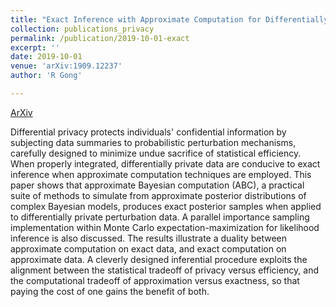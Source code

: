 ```yaml
---
title: "Exact Inference with Approximate Computation for Differentially Private Data via Perturbations"
collection: publications_privacy
permalink: /publication/2019-10-01-exact
excerpt: ''
date: 2019-10-01
venue: 'arXiv:1909.12237'
author: 'R Gong'

---
```



[ArXiv](https://arxiv.org/abs/1909.12237)


Differential privacy protects individuals' confidential information by subjecting data summaries to probabilistic perturbation mechanisms, carefully designed to minimize undue sacrifice of statistical efficiency. When properly integrated, differentially private data are conducive to exact inference when approximate computation techniques are employed. This paper shows that approximate Bayesian computation (ABC), a practical suite of methods to simulate from approximate posterior distributions of complex Bayesian models, produces exact posterior samples when applied to differentially private perturbation data. A parallel importance sampling implementation within Monte Carlo expectation-maximization for likelihood inference is also discussed. The results illustrate a duality between approximate computation on exact data, and exact computation on approximate data. A cleverly designed inferential procedure exploits the alignment between the statistical tradeoff of privacy versus efficiency, and the computational tradeoff of approximation versus exactness, so that paying the cost of one gains the benefit of both.
